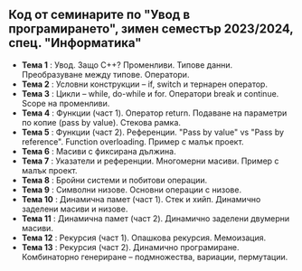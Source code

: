 ## Код от семинарите по "Увод в програмирането", зимен семестър 2023/2024, спец. "Информатика" ##

- **Тема 1** : Увод. Защо C++? Променливи. Типове данни. Преобразуване между типове. Оператори.  
- **Тема 2** : Условни конструкции – if, switch и тернарен оператор.
- **Тема 3** : Цикли – while, do-while и for. Оператори break и continue. Scope на променливи.  
- **Тема 4** : Функции (част 1). Оператор return. Подаване на параметри по копие (pass by value). Стекова рамка.  
- **Тема 5** : Функции (част 2). Референции. "Pass by value" vs "Pass by reference". Function overloading. Пример с малък проект.  
- **Тема 6** : Масиви с фиксирана дължина.  
- **Тема 7** : Указатели и референции. Многомерни масиви. Пример с малък проект.  
- **Тема 8** : Бройни системи и побитови операции.  
- **Тема 9** : Символни низове. Основни операции с низове.  
- **Тема 10** : Динамична памет (част 1). Стек и хийп. Динамично заделени масиви и низове.  
- **Тема 11** : Динамична памет (част 2). Динамично заделени двумерни масиви.  
- **Тема 12** : Рекурсия (част 1). Опашкова рекурсия. Мемоизация.  
- **Тема 13** : Рекурсия (част 2). Динамично програмиране. Комбинаторно генериране – подмножества, вариации, пермутации.  
